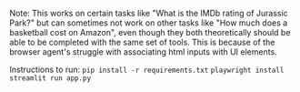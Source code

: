 Note: This works on certain tasks like "What is the IMDb rating of Jurassic Park?" but can sometimes not work on other tasks like "How much does a basketball cost on Amazon", even though they both theoretically should be able to be completed with the same set of tools. This is because of the browser agent's struggle with associating html inputs with UI elements.

Instructions to run:
`pip install -r requirements.txt`
`playwright install`
`streamlit run app.py`
